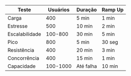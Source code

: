 | Teste           | Usuários | Duração       | Ramp Up                                |
|-----------------|----------|---------------|---------------------------------------|
| Carga           | 400      | 5 min         | 1 min                                  |
| Estresse        | 500      | 10 min        | 2 min                                  |
| Escalabilidade  | 100-800  | 30 min        | 5 min  |
| Pico            | 800      | 5 min         | 30 seg                                 |
| Resistência     | 400      | 20 min        | 3 min                                  |
| Concorrência    | 400      | 15 min        | 1 min                                  |
| Capacidade      | 100-1000 | Até falha     | 10 min  |
